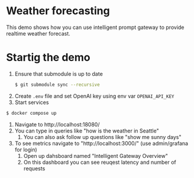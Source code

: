 # Weather forecasting
This demo shows how you can use intelligent prompt gateway to provide realtime weather forecast.

# Startig the demo
1. Ensure that submodule is up to date
   ```sh
   $ git submodule sync --recursive
   ```
1. Create `.env` file and set OpenAI key using env var `OPENAI_API_KEY`
1. Start services
  ```sh
  $ docker compose up
  ```
1. Navigate to http://localhost:18080/
1. You can type in queries like "how is the weather in Seattle"
   1. You can also ask follow up questions like "show me sunny days"
2. To see metrics navigate to "http://localhost:3000/" (use admin/grafana for login)
   1. Open up dahsboard named "Intelligent Gateway Overview"
   2. On this dashboard you can see reuqest latency and number of requests
